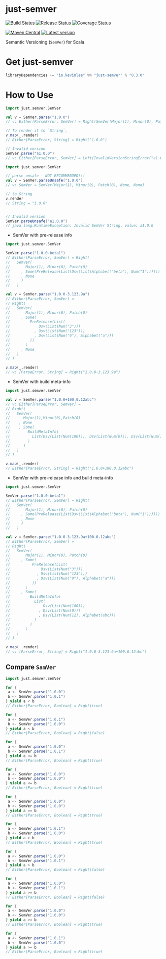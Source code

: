 # just-semver

[![Build Status](https://github.com/Kevin-Lee/just-semver/workflows/Build%20All/badge.svg)](https://github.com/Kevin-Lee/just-semver/actions?workflow=Build+All)
[![Release Status](https://github.com/Kevin-Lee/just-semver/workflows/Release/badge.svg)](https://github.com/Kevin-Lee/just-semver/actions?workflow=Release)
[![Coverage Status](https://coveralls.io/repos/github/Kevin-Lee/just-semver/badge.svg?branch=master)](https://coveralls.io/github/Kevin-Lee/just-semver?branch=master)

[![Maven Central](https://maven-badges.herokuapp.com/maven-central/io.kevinlee/just-semver_2.13/badge.svg)](https://search.maven.org/artifact/io.kevinlee/just-semver_2.13)
[![Latest version](https://index.scala-lang.org/kevin-lee/just-semver/just-semver/latest.svg)](https://index.scala-lang.org/kevin-lee/just-semver/just-semver)


Semantic Versioning (`SemVer`) for Scala

# Get just-semver
```scala
libraryDependencies += "io.kevinlee" %% "just-semver" % "0.3.0"
```

# How to Use
```scala
import just.semver.SemVer

val v = SemVer.parse("1.0.0")
// v: Either[ParseError, SemVer] = Right(SemVer(Major(1), Minor(0), Patch(0), None, None))

// To render it to `String`,
v.map(_.render)
// Either[ParseError, String] = Right("1.0.0")

// Invalid version
SemVer.parse("a1.0.0")
// v: Either[ParseError, SemVer] = Left(InvalidVersionStringError("a1.0.0"))

```

```scala
import just.semver.SemVer

// parse unsafe - NOT RECOMMENDED!!!
val v = SemVer.parseUnsafe("1.0.0")
// v: SemVer = SemVer(Major(1), Minor(0), Patch(0), None, None)

// to String
v.render
// String = "1.0.0"


// Invalid version
SemVer.parseUnsafe("a1.0.0")
// java.lang.RuntimeException: Invalid SemVer String. value: a1.0.0
```

* SemVer with pre-release info
```scala
import just.semver.SemVer

SemVer.parse("1.0.0-beta1")
// Either[ParseError, SemVer] = Right(
//   SemVer(
//       Major(1), Minor(0), Patch(0)
//     , Some(PreRelease(List(Dsv(List(Alphabet("beta"), Num("1"))))))
//     , None
//     )
//   )

val v = SemVer.parse("1.0.0-3.123.9a")
// Either[ParseError, SemVer] = 
// Right(
//   SemVer(
//       Major(1), Minor(0), Patch(0)
//     , Some(
//         PreRelease(List(
//             Dsv(List(Num("3")))
//           , Dsv(List(Num("123")))
//           , Dsv(List(Num("9"), Alphabet("a")))
//         ))
//       )
//     , None
//   )
// )

v.map(_.render)
// v: [ParseError, String] = Right("1.0.0-3.123.9a")
```

* SemVer with build meta-info
```scala
import just.semver.SemVer

val v = SemVer.parse("1.0.0+100.0.12abc")
// v: Either[ParseError, SemVer] = 
// Right(
//   SemVer(
//      Major(1),Minor(0),Patch(0)
//    , None
//    , Some(
//        BuildMetaInfo(
//          List(Dsv(List(Num(100))), Dsv(List(Num(0))), Dsv(List(Num(12), Alphabet(abc))))
//        )
//      )
//   )
// )

v.map(_.render)
// Either[ParseError, String] = Right("1.0.0+100.0.12abc")
```

* SemVer with pre-release info and build meta-info
```scala
import just.semver.SemVer

SemVer.parse("1.0.0-beta1")
// Either[ParseError, SemVer] = Right(
//   SemVer(
//       Major(1), Minor(0), Patch(0)
//     , Some(PreRelease(List(Dsv(List(Alphabet("beta"), Num("1"))))))
//     , None
//     )
//   )

val v = SemVer.parse("1.0.0-3.123.9a+100.0.12abc")
// Either[ParseError, SemVer] = 
// Right(
//   SemVer(
//       Major(1), Minor(0), Patch(0)
//     , Some(
//          PreRelease(List(
//              Dsv(List(Num("3")))
//            , Dsv(List(Num("123")))
//            , Dsv(List(Num("9"), Alphabet("a")))
//          ))
//       )
//     , Some(
//         BuildMetaInfo(
//           List(
//               Dsv(List(Num(100)))
//             , Dsv(List(Num(0)))
//             , Dsv(List(Num(12), Alphabet(abc)))
//           )
//         )
//       )
//   )
// )

v.map(_.render)
// v: [ParseError, String] = Right("1.0.0-3.123.9a+100.0.12abc")
```

## Compare `SamVer`
```scala
import just.semver.SemVer

for {
 a <- SemVer.parse("1.0.0")
 b <- SemVer.parse("1.0.1")
} yield a < b
// Either[ParseError, Boolean] = Right(true)

for {
 a <- SemVer.parse("1.0.1")
 b <- SemVer.parse("1.0.0")
} yield a < b
// Either[ParseError, Boolean] = Right(false)

for {
 a <- SemVer.parse("1.0.0")
 b <- SemVer.parse("1.0.1")
} yield a <= b
// Either[ParseError, Boolean] = Right(true)

for {
 a <- SemVer.parse("1.0.0")
 b <- SemVer.parse("1.0.0")
} yield a <= b
// Either[ParseError, Boolean] = Right(true)

for {
 a <- SemVer.parse("1.0.0")
 b <- SemVer.parse("1.0.0")
} yield a == b
// Either[ParseError, Boolean] = Right(true)

for {
 a <- SemVer.parse("1.0.1")
 b <- SemVer.parse("1.0.0")
} yield a > b
// Either[ParseError, Boolean] = Right(true)

for {
 a <- SemVer.parse("1.0.0")
 b <- SemVer.parse("1.0.1")
} yield a > b
// Either[ParseError, Boolean] = Right(false)

for {
 a <- SemVer.parse("1.0.0")
 b <- SemVer.parse("1.0.1")
} yield a >= b
// Either[ParseError, Boolean] = Right(false)

for {
 a <- SemVer.parse("1.0.0")
 b <- SemVer.parse("1.0.0")
} yield a >= b
// Either[ParseError, Boolean] = Right(true)

for {
 a <- SemVer.parse("1.0.1")
 b <- SemVer.parse("1.0.0")
} yield a >= b
// Either[ParseError, Boolean] = Right(true)
```
